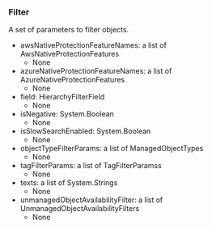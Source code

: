 ### Filter
A set of parameters to filter objects.

- awsNativeProtectionFeatureNames: a list of AwsNativeProtectionFeatures
  - None
- azureNativeProtectionFeatureNames: a list of AzureNativeProtectionFeatures
  - None
- field: HierarchyFilterField
  - None
- isNegative: System.Boolean
  - None
- isSlowSearchEnabled: System.Boolean
  - None
- objectTypeFilterParams: a list of ManagedObjectTypes
  - None
- tagFilterParams: a list of TagFilterParamss
  - None
- texts: a list of System.Strings
  - None
- unmanagedObjectAvailabilityFilter: a list of UnmanagedObjectAvailabilityFilters
  - None
